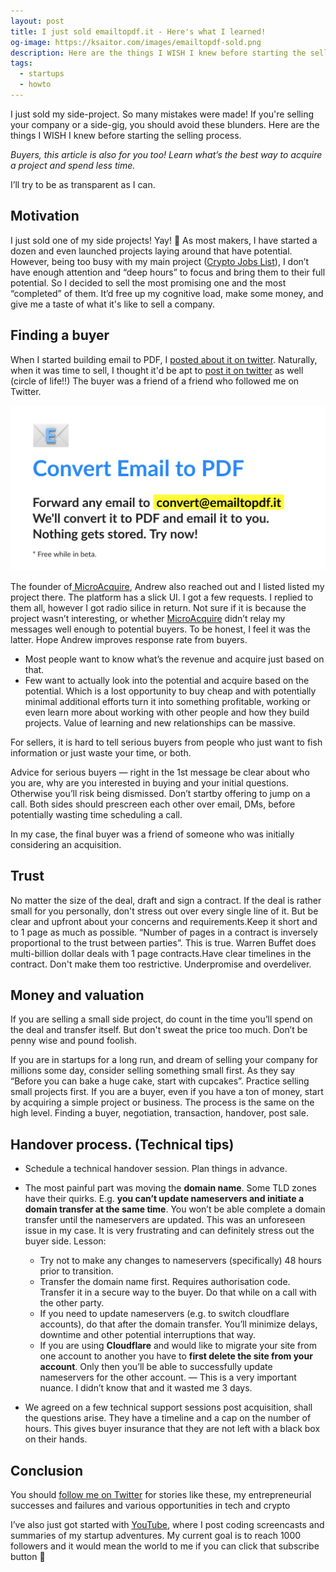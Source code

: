 ```yaml
---
layout: post
title: I just sold emailtopdf.it - Here's what I learned!
og-image: https://ksaitor.com/images/emailtopdf-sold.png
description: Here are the things I WISH I knew before starting the selling process. →
tags:
  - startups
  - howto
---
```

I just sold my side-project. So many mistakes were made! If you're selling your company or a side-gig, you should avoid these blunders. Here are the things I WISH I knew before starting the selling process.

*Buyers, this article is also for you too! Learn what’s the best way to acquire a project and spend less time.*

I’ll try to be as transparent as I can.

## Motivation

I just sold one of my side projects! Yay! 🍾 As most makers, I have started a dozen and even launched projects laying around that have potential. However, being too busy with my main project ([Crypto Jobs List](https://cryptojobslist.com)), I don’t have enough attention and “deep hours” to focus and bring them to their full potential. So I decided to sell the most promising one and the most “completed” of them. It’d free up my cognitive load, make some money, and give me a taste of what it's like to sell a company.

## Finding a buyer

When I started building email to PDF, I [posted about it on twitter](https://twitter.com/ksaitor/status/1130747316053299200). Naturally, when it was time to sell, I thought it'd be apt to [post it on twitter](https://twitter.com/ksaitor/status/1247868963326799874) as well (circle of life!!) The buyer was a friend of a friend who followed me on Twitter.

![emailtopdf.it](/images/emailtopdf.png)

The founder of[ MicroAcquire](https://microacquire.com/), Andrew also reached out and I listed listed my project there. The platform has a slick UI. I got a few requests. I replied to them all, however I got radio silice in return. Not sure if it is because the project wasn’t interesting, or whether [](https://microacquire.com/)[MicroAcquire](https://microacquire.com/) didn’t relay my messages well enough to potential buyers. To be honest, I feel it was the latter. Hope Andrew improves response rate from buyers.

* Most people want to know what’s the revenue and acquire just based on that.
* Few want to actually look into the potential and acquire based on the potential. Which is a lost opportunity to buy cheap and with potentially minimal additional efforts turn it into something profitable, working or even learn more about working with other people and how they build projects. Value of learning and new relationships can be massive.

For sellers, it is hard to tell serious buyers from people who just want to fish information or just waste your time, or both.

Advice for serious buyers — right in the 1st message be clear about who you are, why are you interested in buying and your initial questions. Otherwise you’ll risk being dismissed. Don’t startby offering to jump on a call. Both sides should prescreen each other over email, DMs, before potentially wasting time scheduling a call.

In my case, the final buyer was a friend of someone who was initially considering an acquisition.

## Trust

No matter the size of the deal, draft and sign a contract. If the deal is rather small for you personally, don't stress out over every single line of it. But be clear and upfront about your concerns and requirements.Keep it short and to 1 page as much as possible. “Number of pages in a contract is inversely proportional to the trust between parties”. This is true. Warren Buffet does multi-billion dollar deals with 1 page contracts.Have clear timelines in the contract. Don't make them too restrictive. Underpromise and overdeliver.

## Money and valuation

If you are selling a small side project, do count in the time you’ll spend on the deal and transfer itself. But don't sweat the price too much. Don’t be penny wise and pound foolish.

If you are in startups for a long run, and dream of selling your company for millions some day, consider selling something small first. As they say “Before you can bake a huge cake, start with cupcakes”. Practice selling small projects first. If you are a buyer, even if you have a ton of money, start by acquiring a simple project or business. The process is the same on the high level. Finding a buyer, negotiation, transaction, handover, post sale.

## Handover process. (Technical tips)

* Schedule a technical handover session. Plan things in advance.
* The most painful part was moving the **domain name**. Some TLD zones have their quirks. E.g. **you can’t update nameservers and initiate a domain transfer at the same time**. You won’t be able complete a domain transfer until the nameservers are updated. This was an unforeseen issue in my case. It is very frustrating and can definitely stress out the buyer side. Lesson:

  * Try not to make any changes to nameservers (specifically) 48 hours prior to transition.
  * Transfer the domain name first. Requires authorisation code. Transfer it in a secure way to the buyer. Do that while on a call with the other party.
  * If you need to update nameservers (e.g. to switch cloudflare accounts), do that after the domain transfer. You’ll minimize delays, downtime and other potential interruptions that way.
  * If you are using **Cloudflare** and would like to migrate your site from one account to another you have to **first delete the site from your account**. Only then you’ll be able to successfully update nameservers for the other account. — This is a very important nuance. I didn’t know that and it wasted me 3 days.
* We agreed on a few technical support sessions post acquisition, shall the questions arise. They have a timeline and a cap on the number of hours. This gives buyer insurance that they are not left with a black box on their hands.

## Conclusion

You should [follow me on Twitter](https://twitter.com/ksaitor) for stories like these, my entrepreneurial successes and failures and various opportunities in tech and crypto

I’ve also just got started with [YouTube](https://www.youtube.com/channel/UCPr3svxWJzJuog9R_-tKOUw), where I post coding screencasts and summaries of my startup adventures. My current goal is to reach 1000 followers and it would mean the world to me if you can click that subscribe button 🙏